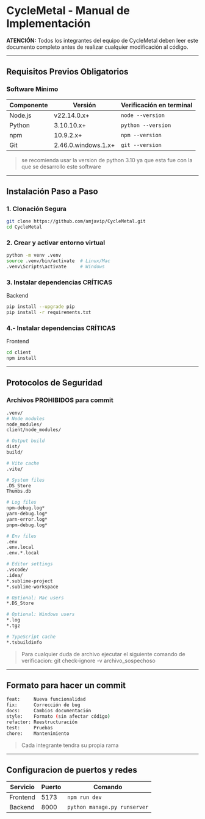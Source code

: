 # CycleMetal - Manual de Implementación 

**ATENCIÓN:** Todos los integrantes del equipo de CycleMetal deben leer este documento completo antes de realizar cualquier modificación al código.

---

## Requisitos Previos Obligatorios

###  Software Mínimo
| Componente       | Versión  | Verificación en terminal           |
|------------------|----------|------------------------------------|
| Node.js          | v22.14.0.x+   | `node --version`                   |
| Python           | 3.10.10.x+  | `python --version`                 |
| npm              | 10.9.2.x+     | `npm --version`                    |
| Git              | 2.46.0.windows.1.x+  | `git --version`                    |
> se recomienda usar la version de python 3.10 ya que esta fue con la que se desarrollo este software
---

##  Instalación Paso a Paso

### 1. Clonación Segura
```bash
git clone https://github.com/amjavip/CycleMetal.git
cd CycleMetal
```
### 2. Crear y activar entorno virtual
```bash
python -m venv .venv
source .venv/bin/activate  # Linux/Mac
.venv\Scripts\activate     # Windows
```
### 3. Instalar dependencias CRÍTICAS 
Backend
```bash
pip install --upgrade pip
pip install -r requirements.txt 
```
### 4.- Instalar dependencias CRÍTICAS
Frontend
```bash
cd client
npm install
```
---
##  Protocolos de Seguridad
### Archivos PROHIBIDOS para commit
```bash
.venv/
# Node modules
node_modules/
client/node_modules/

# Output build
dist/
build/

# Vite cache
.vite/

# System files
.DS_Store
Thumbs.db

# Log files
npm-debug.log*
yarn-debug.log*
yarn-error.log*
pnpm-debug.log*

# Env files
.env
.env.local
.env.*.local

# Editor settings
.vscode/
.idea/
*.sublime-project
*.sublime-workspace

# Optional: Mac users
*.DS_Store

# Optional: Windows users
*.log
*.tgz

# TypeScript cache
*.tsbuildinfo
```
> Para cualquier duda de archivo ejecutar el siguiente comando de verificacion: git check-ignore -v archivo_sospechoso
---
## Formato para hacer un commit
```bash
feat:     Nueva funcionalidad
fix:      Corrección de bug
docs:     Cambios documentación
style:    Formato (sin afectar código)
refactor: Reestructuración
test:     Pruebas
chore:    Mantenimiento
````
> Cada integrante tendra su propia rama
---
## Configuracion de puertos y redes
| Servicio      | Puerto  | Comando    |
|------------------|----------|------------------------------------|
| Frontend          | 5173  | `npm run dev`                   |
| Backend      | 8000  | `python manage.py runserver`                 |

